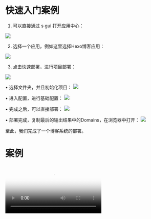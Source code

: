 # 快速入门案例

1. 可以直接通过 s gui 打开应用中心：

![](https://images.serverlessfans.com/s-gui/docs/docs-demo-1.png)

2. 选择一个应用，例如这里选择Hexo博客应用：

![](https://images.serverlessfans.com/s-gui/docs/docs-demo-2.png)

3. 点击快速部署，进行项目部署：

![](https://images.serverlessfans.com/s-gui/docs/docs-demo-3.png)

   • 选择文件夹，并且初始化项目：
    ![](https://images.serverlessfans.com/s-gui/docs/docs-demo-4.png)
    
   • 进入配置，进行基础配置：
    ![](https://images.serverlessfans.com/s-gui/docs/docs-demo-5.png)
   
   • 完成之后，可以直接部署：
    ![](https://images.serverlessfans.com/s-gui/docs/docs-demo-6.png)
   
   • 部署完成，复制最后的输出结果中的Domains，在浏览器中打开：
    ![](https://images.serverlessfans.com/s-gui/docs/docs-demo-7.png)

至此，我们完成了一个博客系统的部署。

# 案例

<video id="video" controls="" preload="none" poster="https://images.serverlessfans.com/s-gui/docs/docs-demo-1.png">
<source id="mov" src="https://images.serverlessfans.com/s-gui/docs/video.mov" type="video/mov">
</video>
